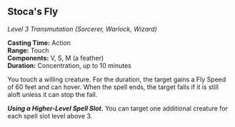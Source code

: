 ## Stoca's Fly
*Level 3 Transmutation (Sorcerer, Warlock, Wizard)*

**Casting Time:** Action  
**Range:** Touch  
**Components:** V, S, M (a feather)  
**Duration:** Concentration, up to 10 minutes

You touch a willing creature. For the duration, the target gains a Fly Speed of 60 feet and can hover. When the spell ends, the target falls if it is still aloft unless it can stop the fall.

***Using a Higher-Level Spell Slot.*** You can target one additional creature for each spell slot level above 3.
